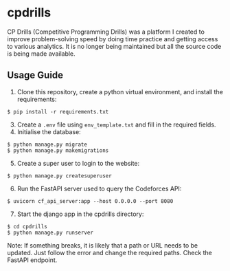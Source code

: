 # cpdrills

CP Drills (Competitive Programming Drills) was a platform I created to improve problem-solving speed by doing time practice and getting access to various analytics. It is no longer being maintained but all the source code is being made available.

## Usage Guide
1. Clone this repository, create a python virtual environment, and install the requirements:
```
$ pip install -r requirements.txt
```
3. Create a `.env` file using `env_template.txt` and fill in the required fields.
4. Initialise the database:
```
$ python manage.py migrate
$ python manage.py makemigrations
```
5. Create a super user to login to the website:
```
$ python manage.py createsuperuser
```
6. Run the FastAPI server used to query the Codeforces API:
```
$ uvicorn cf_api_server:app --host 0.0.0.0 --port 8080
```
7. Start the django app in the cpdrills directory:
```
$ cd cpdrills
$ python manage.py runserver
```
Note: If something breaks, it is likely that a path or URL needs to be updated. Just follow the error and change the required paths. Check the FastAPI endpoint.
